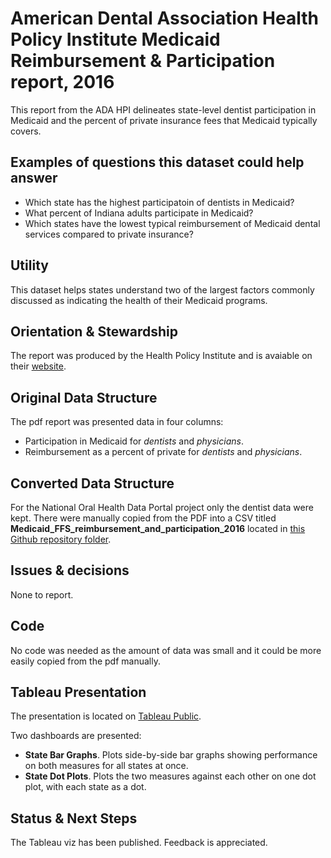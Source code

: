 # American Dental Association Health Policy Institute Medicaid Reimbursement & Participation report, 2016

This report from the ADA HPI delineates state-level dentist participation in Medicaid and the percent of private insurance fees that Medicaid typically covers.

## Examples of questions this dataset could help answer

* Which state has the highest participatoin of dentists in Medicaid?
* What percent of Indiana adults participate in Medicaid?
* Which states have the lowest typical reimbursement of Medicaid dental services compared to private insurance?

## Utility

This dataset helps states understand two of the largest factors commonly discussed as indicating the health of their Medicaid programs. 

## Orientation & Stewardship  

The report was produced by the Health Policy Institute and is avaiable on their [website](https://www.ada.org/~/media/ADA/Science%20and%20Research/HPI/Files/HPIgraphic_0417_1.pdf?la=en).

## Original Data Structure

The pdf report was presented data in four columns: 

* Participation in Medicaid for *dentists* and *physicians*. 
* Reimbursement as a percent of private for *dentists* and *physicians*. 

## Converted Data Structure

For the National Oral Health Data Portal project only the dentist data were kept. There were manually copied from the PDF into a CSV titled **Medicaid_FFS_reimbursement_and_participation_2016** located in [this Github repository folder](https://github.com/PositiveSumData/NationalOralHealthDataPortal/upload/master/Data/ADA_HPI_Medicaid_Reimbursement_and_Participation).

## Issues & decisions

None to report.

## Code

No code was needed as the amount of data was small and it could be more easily copied from the pdf manually.

## Tableau Presentation

The presentation is located on [Tableau Public](https://public.tableau.com/profile/association.of.state.territorial.dental.directors#!/vizhome/ADAHPIMedicaidparticipationreimbursement/Orientation).

Two dashboards are presented:

* **State Bar Graphs**. Plots side-by-side bar graphs showing performance on both measures for all states at once.
* **State Dot Plots**. Plots the two measures against each other on one dot plot, with each state as a dot.

## Status & Next Steps

The Tableau viz has been published. Feedback is appreciated.
